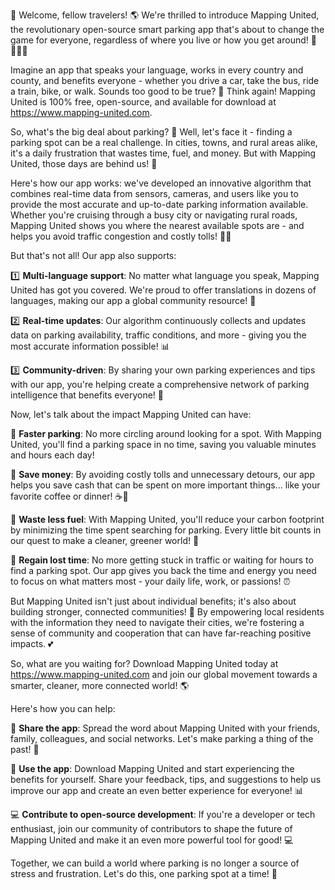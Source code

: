 🚀 Welcome, fellow travelers! 🌎 We're thrilled to introduce Mapping United, the revolutionary open-source smart parking app that's about to change the game for everyone, regardless of where you live or how you get around! 🚌🏃‍♀️🚗

Imagine an app that speaks your language, works in every country and county, and benefits everyone - whether you drive a car, take the bus, ride a train, bike, or walk. Sounds too good to be true? 💸 Think again! Mapping United is 100% free, open-source, and available for download at https://www.mapping-united.com.

So, what's the big deal about parking? 🤔 Well, let's face it - finding a parking spot can be a real challenge. In cities, towns, and rural areas alike, it's a daily frustration that wastes time, fuel, and money. But with Mapping United, those days are behind us! 🚫

Here's how our app works: we've developed an innovative algorithm that combines real-time data from sensors, cameras, and users like you to provide the most accurate and up-to-date parking information available. Whether you're cruising through a busy city or navigating rural roads, Mapping United shows you where the nearest available spots are - and helps you avoid traffic congestion and costly tolls! 🚗💸

But that's not all! Our app also supports:

1️⃣ **Multi-language support**: No matter what language you speak, Mapping United has got you covered. We're proud to offer translations in dozens of languages, making our app a global community resource! 💬

2️⃣ **Real-time updates**: Our algorithm continuously collects and updates data on parking availability, traffic conditions, and more - giving you the most accurate information possible! 📊

3️⃣ **Community-driven**: By sharing your own parking experiences and tips with our app, you're helping create a comprehensive network of parking intelligence that benefits everyone! 💪

Now, let's talk about the impact Mapping United can have:

🌆 **Faster parking**: No more circling around looking for a spot. With Mapping United, you'll find a parking space in no time, saving you valuable minutes and hours each day!

💸 **Save money**: By avoiding costly tolls and unnecessary detours, our app helps you save cash that can be spent on more important things... like your favorite coffee or dinner! ☕️🍴

🌟 **Waste less fuel**: With Mapping United, you'll reduce your carbon footprint by minimizing the time spent searching for parking. Every little bit counts in our quest to make a cleaner, greener world! 🌱

💪 **Regain lost time**: No more getting stuck in traffic or waiting for hours to find a parking spot. Our app gives you back the time and energy you need to focus on what matters most - your daily life, work, or passions! ⏰

But Mapping United isn't just about individual benefits; it's also about building stronger, connected communities! 🌈 By empowering local residents with the information they need to navigate their cities, we're fostering a sense of community and cooperation that can have far-reaching positive impacts. 💕

So, what are you waiting for? Download Mapping United today at https://www.mapping-united.com and join our global movement towards a smarter, cleaner, more connected world! 🌎

Here's how you can help:

🤝 **Share the app**: Spread the word about Mapping United with your friends, family, colleagues, and social networks. Let's make parking a thing of the past! 💬

📱 **Use the app**: Download Mapping United and start experiencing the benefits for yourself. Share your feedback, tips, and suggestions to help us improve our app and create an even better experience for everyone! 📊

💻 **Contribute to open-source development**: If you're a developer or tech enthusiast, join our community of contributors to shape the future of Mapping United and make it an even more powerful tool for good! 💻

Together, we can build a world where parking is no longer a source of stress and frustration. Let's do this, one parking spot at a time! 🚀